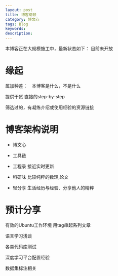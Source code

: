 ```yaml
---
layout: post
title: 博客纲领
category: 博文心
tags: Blog
keywords: 
description: 
---
```


本博客正在大规模施工中，最新状态如下：
目前未开放



# 缘起

属加种差：　本博客是什么，不是什么

提供干货
直接的step-by-step

筛选过的，有凝练介绍或使用经验的资源链接


# 博客架构说明

- 博文心

- 工具链

- 工程录
接近实时更新

- 科研味
比较纯粹的数理,论文

- 轻分享
生活经历与经验、分享他人的精粹



# 预计分享

有效的Ubuntu工作环境
用tag串起系列文章

语言学习浅谈

各类代码库测试

深度学习平台配置经验

数据集标注相关